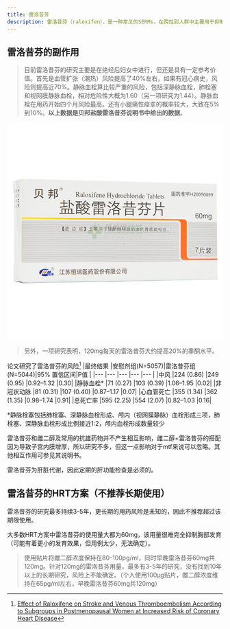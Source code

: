 ```yaml
---
title: 雷洛昔芬
description: 雷洛昔芬（raloxifen），是一种常见的SERMs，在跨性别人群中主要用于抑制胸部发育。
---
```


## 雷洛昔芬的副作用
> 目前雷洛昔芬的研究主要是在绝经后妇女中进行，但还是具有一定参考价值。首先是血管扩张（潮热）风险提高了40%左右，如果有冠心病史，风险则提高近70%。静脉血栓算比较严重的风险，包括深静脉血栓，肺栓塞和视网膜静脉血栓，相对危险性大概为1.60（另一项研究为1.44）。静脉血栓在用药开始四个月风险最高。还有小腿痛性痉挛的概率较大，大致在5%到10%。**以上数据是贝邦盐酸雷洛昔芬说明书中给出的数据**。

![beibang](beibang.jpg)

> 另外，一项研究表明，120mg每天的雷洛昔芬大约提高20%的睾酮水平。

论文研究了雷洛昔芬的风险[^1]
|最终结果      |安慰剂组(N=5057)|雷洛昔芬组(N=5044)|95% 置信区间|P值 |
|---           |---            |---              |---         |--- |
|中风          |224 (0.86)     |249 (0.95)       |0.92–1.32   |0.30|
|静脉血栓*     |71 (0.27)      |103 (0.39)       |1.06–1.95   |0.02|
|非冠状动脉    |81 (0.31)       |107 (0.40)       |0.87–1.17   |0.07|
|心血管死亡    |355 (1.34)      |362 (1.35)       |0.98–1.74   |0.91|
|总死亡率      |595 (2.25)      |554 (2.07)       |0.82–1.03   |0.16|

*静脉栓塞包括肺栓塞、深静脉血栓形成、颅内（视网膜静脉）血栓形成三项，肺栓塞、深静脉血栓形成比例接近1:2，颅内血栓形成数量较少

雷洛昔芬和雌二醇及常用的抗雄药物并不产生相互影响，雌二醇+雷洛昔芬的搭配因为导致子宫内膜增厚，所以研究不多，但这一点影响对于mtf来说可以忽略。其他相互作用可参见其说明书。

雷洛昔芬为肝脏代谢，因此定期的肝功能检查是必须的。

## 雷洛昔芬的HRT方案（不推荐长期使用）
雷洛昔芬的研究最多持续3-5年，更长期的用药风险是未知的，因此不推荐超过该期限使用。

大多数HRT方案中雷洛昔芬的使用量大都为60mg，该用量很难完全抑制胸部发育（可能有着更小的发育效果，但用例太少，无法确定）。

> 使用贴片将雌二醇浓度保持在80-100pg/ml，同时早晚雷洛昔芬60mg共120mg。针对120mg的雷洛昔芬用量，最多有3-5年的研究，没有找到10年以上的长期研究，风险上不能确定。（个人使用100μg贴片，雌二醇浓度维持在65pg/ml左右，早晚雷洛昔芬60mg共120mg）

[^1]: [Effect of Raloxifene on Stroke and Venous Thromboembolism According to Subgroups in Postmenopausal Women at Increased Risk of Coronary Heart Disease](https://doi.org/10.1161/STROKEAHA.108.518621)
